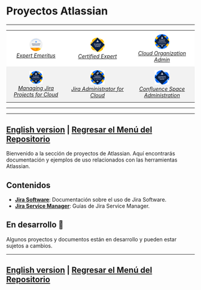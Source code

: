 # Proyectos Atlassian
---
<style>
    /* Estilos de la tabla */
    table {
      margin: auto;
      border-collapse: collapse;
      text-align: center;
    }
    td {
      padding: 10px;
    }
    tr:nth-child(even) {
      background-color: #f2f2f2;
    }
    tr:nth-child(odd) {
      background-color: #ffffff;
    }

    /* Estilos para la ventana modal */
    .modal {
      display: none; /* Oculto por defecto */
      position: fixed;
      z-index: 1;
      left: 0;
      top: 0;
      width: 100%;
      height: 100%;
      background-color: rgba(0, 0, 0, 0.8);
    }
    .modal-content {
      margin: 10% auto;
      display: block;
      max-width: 80%;
    }
    .close {
      position: absolute;
      top: 20px;
      right: 35px;
      color: #fff;
      font-size: 40px;
      font-weight: bold;
      cursor: pointer;
    }
  </style>
</head>
<body>

<div style="text-align: center;">
  <table>
    <tr>
      <td>
        <img src="./Container/bdg_ace_emeritus.png" alt="ACE-Emeritus" width="25%" onclick="openModal('./Container/bdg_ace_emeritus.png')">
        <br>
        <a href="https://cp.certmetrics.com/atlassian/en/public/badge/c?id=AT00235075&ccat=62&date=2024-2-8"><em>Expert Emeritus</em></a>
      </td>
      <td>
        <img src="./Container/bdg_ace.png" alt="ACE" width="25%" onclick="openModal('./Container/bdg_ace.png')">
        <br>
        <a href="https://cp.certmetrics.com/atlassian/en/public/badge/r?id=262966&date=2024-1-30"><em>Certified Expert</em></a>
      </td>
      <td>
        <img src="./Container/bdg_acp-520.png" alt="Cloud-Organization-Admin" width="25%" onclick="openModal('./Container/bdg_acp-520.png')">
        <br>
        <a href="https://cp.certmetrics.com/atlassian/en/public/badge/c?id=557058:708d623c-a4cf-448f-900b-27999a96abda&ccat=52&date=2023-11-13"><em>Cloud Organization Admin</em></a>
      </td>
    </tr>
    <tr>
      <td>
        <img src="./Container/bdg_acp-620.png" alt="MJP-For-Cloud" width="25%" onclick="openModal('./Container/bdg_acp-620.png')">
        <br>
        <a href="https://cp.certmetrics.com/atlassian/en/public/badge/c?id=557058:708d623c-a4cf-448f-900b-27999a96abda&ccat=30&date=2023-12-12"><em>Managing Jira Projects for Cloud</em></a>
      </td>
      <td>
        <img src="./Container/bdg_acp-120.png" alt="Jira-Administrator-for-Cloud" width="25%" onclick="openModal('./Container/bdg_acp-120.png')">
        <br>
        <a href="https://cp.certmetrics.com/atlassian/en/public/badge/c?id=557058:708d623c-a4cf-448f-900b-27999a96abda&ccat=26&date=2024-1-24"><em>Jira Administrator for Cloud</em></a>
      </td>
      <td>
        <img src="./Container/bdg_apb-220.png" alt="Confluence-Space-Administration" width="25%" onclick="openModal('./Container/bdg_apb-220.png')">
        <br>
        <a href="https://cp.certmetrics.com/atlassian/en/public/badge/c?id=557058:708d623c-a4cf-448f-900b-27999a96abda&ccat=35&date=2024-1-30"><em>Confluence Space Administration</em></a>
      </td>
    </tr>
  </table>
</div>

<!-- Modal -->
<div id="myModal" class="modal">
  <span class="close" onclick="closeModal()">&times;</span>
  <img class="modal-content" id="imgModal">
</div>

<script>
  // Función para abrir el modal
  function openModal(src) {
    document.getElementById("myModal").style.display = "block";
    document.getElementById("imgModal").src = src;
  }

  // Función para cerrar el modal
  function closeModal() {
    document.getElementById("myModal").style.display = "none";
  }
</script>

---



---
[English version](README-es.md) | [Regresar el Menú del Repositorio](../README.md)
---

Bienvenido a la sección de proyectos de Atlassian. Aquí encontrarás documentación y ejemplos de uso relacionados con las herramientas Atlassian.

## Contenidos

- **[Jira Software](./Jira%20Software/Anonymous%20Networking%20Inc/)**: Documentación sobre el uso de Jira Software.
- **[Jira Service Manager](./Jira%20Service%20Manager/)**: Guías de Jira Service Manager.

## En desarrollo 🚧

Algunos proyectos y documentos están en desarrollo y pueden estar sujetos a cambios.

---
[English version](README-es.md) | [Regresar el Menú del Repositorio](../README.md)
---
